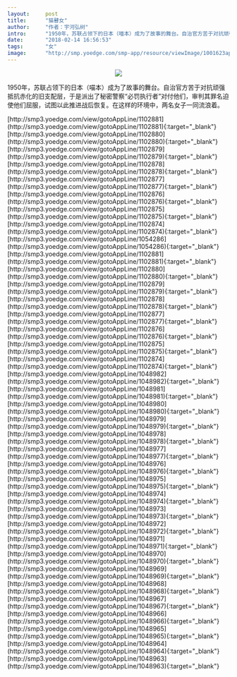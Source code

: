 ```yaml
---
layout:     post
title:      "猫瞽女"
author:     "作者：宇河弘树"
intro:      "1950年，苏联占领下的日本（喵本）成为了故事的舞台。自治官方苦于对抗顽强抵抗赤化的旧支配层，于是派出了秘密警察“必罚执行者”对付他们，审判其罪名迫使他们屈服，试图以此推进战后恢复。在这样的环境中，两名女子一同流浪着。"
date:       "2018-02-14 16:56:53"
tags:       "女"
image:      "http://smp.yoedge.com/smp-app/resource/viewImage/1001623appline.png"
---
```

<div style="text-align: center">
<p><img src="http://smp.yoedge.com/smp-app/resource/viewImage/1001623appline.png"/></p>
</div>
<p class="post-meta">
<span>1950年，苏联占领下的日本（喵本）成为了故事的舞台。自治官方苦于对抗顽强抵抗赤化的旧支配层，于是派出了秘密警察“必罚执行者”对付他们，审判其罪名迫使他们屈服，试图以此推进战后恢复。在这样的环境中，两名女子一同流浪着。</span>
</p>
[http://smp3.yoedge.com/view/gotoAppLine/1102881](http://smp3.yoedge.com/view/gotoAppLine/1102881){:target="_blank"}
[http://smp3.yoedge.com/view/gotoAppLine/1102880](http://smp3.yoedge.com/view/gotoAppLine/1102880){:target="_blank"}
[http://smp3.yoedge.com/view/gotoAppLine/1102879](http://smp3.yoedge.com/view/gotoAppLine/1102879){:target="_blank"}
[http://smp3.yoedge.com/view/gotoAppLine/1102878](http://smp3.yoedge.com/view/gotoAppLine/1102878){:target="_blank"}
[http://smp3.yoedge.com/view/gotoAppLine/1102877](http://smp3.yoedge.com/view/gotoAppLine/1102877){:target="_blank"}
[http://smp3.yoedge.com/view/gotoAppLine/1102876](http://smp3.yoedge.com/view/gotoAppLine/1102876){:target="_blank"}
[http://smp3.yoedge.com/view/gotoAppLine/1102875](http://smp3.yoedge.com/view/gotoAppLine/1102875){:target="_blank"}
[http://smp3.yoedge.com/view/gotoAppLine/1102874](http://smp3.yoedge.com/view/gotoAppLine/1102874){:target="_blank"}
[http://smp3.yoedge.com/view/gotoAppLine/1054286](http://smp3.yoedge.com/view/gotoAppLine/1054286){:target="_blank"}
[http://smp3.yoedge.com/view/gotoAppLine/1102881](http://smp3.yoedge.com/view/gotoAppLine/1102881){:target="_blank"}
[http://smp3.yoedge.com/view/gotoAppLine/1102880](http://smp3.yoedge.com/view/gotoAppLine/1102880){:target="_blank"}
[http://smp3.yoedge.com/view/gotoAppLine/1102879](http://smp3.yoedge.com/view/gotoAppLine/1102879){:target="_blank"}
[http://smp3.yoedge.com/view/gotoAppLine/1102878](http://smp3.yoedge.com/view/gotoAppLine/1102878){:target="_blank"}
[http://smp3.yoedge.com/view/gotoAppLine/1102877](http://smp3.yoedge.com/view/gotoAppLine/1102877){:target="_blank"}
[http://smp3.yoedge.com/view/gotoAppLine/1102876](http://smp3.yoedge.com/view/gotoAppLine/1102876){:target="_blank"}
[http://smp3.yoedge.com/view/gotoAppLine/1102875](http://smp3.yoedge.com/view/gotoAppLine/1102875){:target="_blank"}
[http://smp3.yoedge.com/view/gotoAppLine/1102874](http://smp3.yoedge.com/view/gotoAppLine/1102874){:target="_blank"}
[http://smp3.yoedge.com/view/gotoAppLine/1048982](http://smp3.yoedge.com/view/gotoAppLine/1048982){:target="_blank"}
[http://smp3.yoedge.com/view/gotoAppLine/1048981](http://smp3.yoedge.com/view/gotoAppLine/1048981){:target="_blank"}
[http://smp3.yoedge.com/view/gotoAppLine/1048980](http://smp3.yoedge.com/view/gotoAppLine/1048980){:target="_blank"}
[http://smp3.yoedge.com/view/gotoAppLine/1048979](http://smp3.yoedge.com/view/gotoAppLine/1048979){:target="_blank"}
[http://smp3.yoedge.com/view/gotoAppLine/1048978](http://smp3.yoedge.com/view/gotoAppLine/1048978){:target="_blank"}
[http://smp3.yoedge.com/view/gotoAppLine/1048977](http://smp3.yoedge.com/view/gotoAppLine/1048977){:target="_blank"}
[http://smp3.yoedge.com/view/gotoAppLine/1048976](http://smp3.yoedge.com/view/gotoAppLine/1048976){:target="_blank"}
[http://smp3.yoedge.com/view/gotoAppLine/1048975](http://smp3.yoedge.com/view/gotoAppLine/1048975){:target="_blank"}
[http://smp3.yoedge.com/view/gotoAppLine/1048974](http://smp3.yoedge.com/view/gotoAppLine/1048974){:target="_blank"}
[http://smp3.yoedge.com/view/gotoAppLine/1048973](http://smp3.yoedge.com/view/gotoAppLine/1048973){:target="_blank"}
[http://smp3.yoedge.com/view/gotoAppLine/1048972](http://smp3.yoedge.com/view/gotoAppLine/1048972){:target="_blank"}
[http://smp3.yoedge.com/view/gotoAppLine/1048971](http://smp3.yoedge.com/view/gotoAppLine/1048971){:target="_blank"}
[http://smp3.yoedge.com/view/gotoAppLine/1048970](http://smp3.yoedge.com/view/gotoAppLine/1048970){:target="_blank"}
[http://smp3.yoedge.com/view/gotoAppLine/1048969](http://smp3.yoedge.com/view/gotoAppLine/1048969){:target="_blank"}
[http://smp3.yoedge.com/view/gotoAppLine/1048968](http://smp3.yoedge.com/view/gotoAppLine/1048968){:target="_blank"}
[http://smp3.yoedge.com/view/gotoAppLine/1048967](http://smp3.yoedge.com/view/gotoAppLine/1048967){:target="_blank"}
[http://smp3.yoedge.com/view/gotoAppLine/1048966](http://smp3.yoedge.com/view/gotoAppLine/1048966){:target="_blank"}
[http://smp3.yoedge.com/view/gotoAppLine/1048965](http://smp3.yoedge.com/view/gotoAppLine/1048965){:target="_blank"}
[http://smp3.yoedge.com/view/gotoAppLine/1048964](http://smp3.yoedge.com/view/gotoAppLine/1048964){:target="_blank"}
[http://smp3.yoedge.com/view/gotoAppLine/1048963](http://smp3.yoedge.com/view/gotoAppLine/1048963){:target="_blank"}


